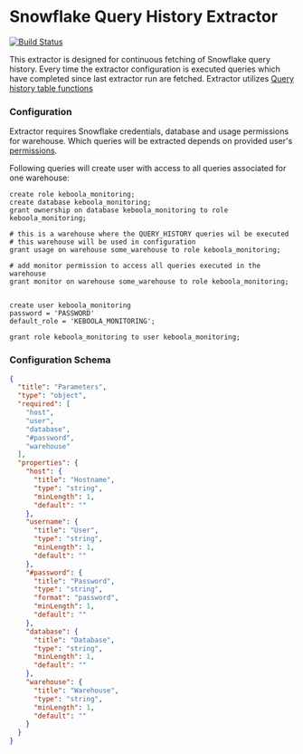 # Snowflake Query History Extractor

[![Build Status](https://travis-ci.org/keboola/ex-snowflake-query-history.svg?branch=master)](https://travis-ci.org/keboola/ex-snowflake-query-history)

This extractor is designed for continuous fetching of Snowflake query history. Every time the extractor configuration is executed queries which have completed since last extractor run are fetched. Extractor utilizes [Query history table functions](https://docs.snowflake.net/manuals/sql-reference/functions/query_history.html)

### Configuration
Extractor requires Snowflake credentials, database and usage permissions for warehouse.
Which queries will be extracted depends on provided user's [permissions](https://docs.snowflake.net/manuals/sql-reference/functions/query_history.html#usage-notes).

Following queries will create user with access to all queries associated for one warehouse:
```
create role keboola_monitoring;
create database keboola_monitoring;
grant ownership on database keboola_monitoring to role keboola_monitoring;

# this is a warehouse where the QUERY_HISTORY queries wil be executed
# this warehouse will be used in configuration
grant usage on warehouse some_warehouse to role keboola_monitoring;

# add monitor permission to access all queries executed in the warehouse
grant monitor on warehouse some_warehouse to role keboola_monitoring;


create user keboola_monitoring
password = 'PASSWORD'
default_role = 'KEBOOLA_MONITORING';

grant role keboola_monitoring to user keboola_monitoring;
```


### Configuration Schema

```json
{
  "title": "Parameters",
  "type": "object",
  "required": [
    "host",
    "user",
    "database",
    "#password",
    "warehouse"
  ],
  "properties": {
    "host": {
      "title": "Hostname",
      "type": "string",
      "minLength": 1,
      "default": ""
    },
    "username": {
      "title": "User",
      "type": "string",
      "minLength": 1,
      "default": ""
    },
    "#password": {
      "title": "Password",
      "type": "string",
      "format": "password",
      "minLength": 1,
      "default": ""
    },
    "database": {
      "title": "Database",
      "type": "string",
      "minLength": 1,
      "default": ""
    },
    "warehouse": {
      "title": "Warehouse",
      "type": "string",
      "minLength": 1,
      "default": ""
    }
  }
}
```
